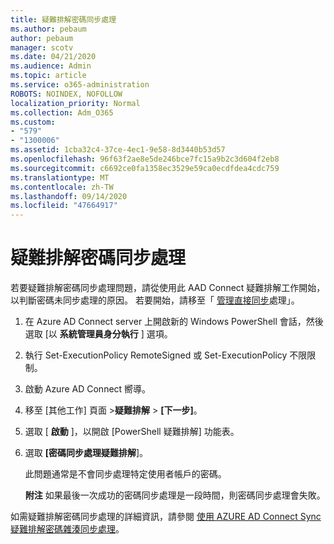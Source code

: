 ```yaml
---
title: 疑難排解密碼同步處理
ms.author: pebaum
author: pebaum
manager: scotv
ms.date: 04/21/2020
ms.audience: Admin
ms.topic: article
ms.service: o365-administration
ROBOTS: NOINDEX, NOFOLLOW
localization_priority: Normal
ms.collection: Adm_O365
ms.custom:
- "579"
- "1300006"
ms.assetid: 1cba32c4-37ce-4ec1-9e58-8d3440b53d57
ms.openlocfilehash: 96f63f2ae8e5de246bce7fc15a9b2c3d604f2eb8
ms.sourcegitcommit: c6692ce0fa1358ec3529e59ca0ecdfdea4cdc759
ms.translationtype: MT
ms.contentlocale: zh-TW
ms.lasthandoff: 09/14/2020
ms.locfileid: "47664917"
---
```

# <a name="troubleshoot-password-synchronization"></a>疑難排解密碼同步處理

若要疑難排解密碼同步處理問題，請從使用此 AAD Connect 疑難排解工作開始，以判斷密碼未同步處理的原因。 若要開始，請移至「 [管理直接同步](https://admin.microsoft.com/AdminPortal/Home#/dirsyncmanagement)處理」。  

1. 在 Azure AD Connect server 上開啟新的 Windows PowerShell 會話，然後選取 [以 **系統管理員身分執行** ] 選項。

2. 執行 Set-ExecutionPolicy RemoteSigned 或 Set-ExecutionPolicy 不限限制。

3. 啟動 Azure AD Connect 嚮導。

4. 移至 [其他工作] 頁面 >**疑難排解**  >  **[下一步]**。

5. 選取 [ **啟動** ]，以開啟 [PowerShell 疑難排解] 功能表。

6. 選取 **[密碼同步處理疑難排解**]。

    此問題通常是不會同步處理特定使用者帳戶的密碼。

    **附注** 如果最後一次成功的密碼同步處理是一段時間，則密碼同步處理會失敗。

如需疑難排解密碼同步處理的詳細資訊，請參閱 [使用 AZURE AD Connect Sync 疑難排解密碼雜湊同步處理](https://docs.microsoft.com/azure/active-directory/hybrid/tshoot-connect-password-hash-synchronization)。